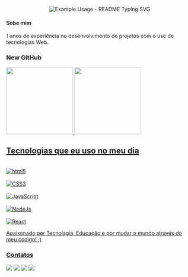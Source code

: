 <p align="center">
  <img src="https://readme-typing-svg.demolab.com/?lines=Hello!+My+Name+is+Witalon+Lopes!+😊;I'am+Front-End+Developer!;Welcome+to+my+repositories!&font=Fira%20Code&center=true&width=380&height=50&duration=4000&pause=1000" alt="Example Usage - README Typing SVG">
</p>

#### Sobe mim
1 anos de experiência no desenvolvimento de projetos com o uso de tecnologias Web.

### New GitHub 

<div>
   <a href="https://github.com/devemdobro">
   <img height="180em" src="https://github-readme-stats.vercel.app/api?username=WitalonLopes&show_icons=true&theme=tokyonight&include_all_commits=true&count_private=true"/>
   <img height="180em" src="https://github-readme-stats.vercel.app/api/top-langs/?username=WitalonLopes&layout=compact&langs_count=6&theme=tokyonight"/>
</div>

## Tecnologias que eu uso no meu dia
<div style="display: inline_block"> <br/>
  <img aling="center" alt="html5" src="https://img.shields.io/badge/HTML5-E34F26?style=for-the-badge&logo=html5&logoColor=white" />
</div>
<div style="display: inline_block"> <br/>
  <img aling="center" alt="CSS3" src="https://img.shields.io/badge/CSS3-1572B6?style=for-the-badge&logo=css3&logoColor=white" />
</div>
<div style="display: inline_block"> <br/>
  <img aling="center" alt="JavaScript" src="https://img.shields.io/badge/JavaScript-F7DF1E?style=for-the-badge&logo=javascript&logoColor=black" />
</div>
<div style="display: inline_block"> <br/>
  <img aling="center" alt="NodeJs" src="https://img.shields.io/badge/Node.js-43853D?style=for-the-badge&logo=node.js&logoColor=white" />
</div>
<div style="display: inline_block"> <br/>
  <img aling="center" alt="React" src="https://img.shields.io/badge/React-20232A?style=for-the-badge&logo=react&logoColor=61DAFB" />
</div>

Apaixonado por Tecnolagia, Educação e por mudar o mundo através do meu codigo! :)

### Contatos

<a href="https://www.linkedin.com/in/witalon-teixeira-lopes/" target="_blank"><img src="https://img.shields.io/badge/-LinkedIn-%230077B5?style=for-the-badge&logo=linkedin&logoColor=white" target="_blank"></a>
<a href="https://instagram.com/witalon_lopes" target="_blank"><img src="https://img.shields.io/badge/-Instagram-%23E4405F?style=for-the-badge&logo=instagram&logoColor=white" target="_blank"></a>
 <a href="https://discord.gg/wit4lon" target="_blank"><img src="https://img.shields.io/badge/Discord-7289DA?style=for-the-badge&logo=discord&logoColor=white" target="_blank"></a> 
  <a href = "witalonlopez@gmail.com"><img src="https://img.shields.io/badge/-Gmail-%23333?style=for-the-badge&logo=gmail&logoColor=white" target="_blank"></a>
